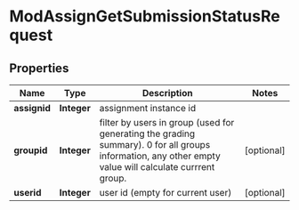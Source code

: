 

# ModAssignGetSubmissionStatusRequest


## Properties

| Name | Type | Description | Notes |
|------------ | ------------- | ------------- | -------------|
|**assignid** | **Integer** | assignment instance id |  |
|**groupid** | **Integer** | filter by users in group (used for generating the grading summary).                     0 for all groups information, any other empty value will calculate currrent group. |  [optional] |
|**userid** | **Integer** | user id (empty for current user) |  [optional] |



